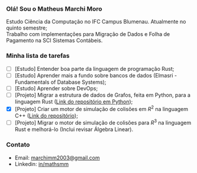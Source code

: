 ### Olá! Sou o Matheus Marchi Moro

Estudo Ciência da Computação no IFC Campus Blumenau. Atualmente no quinto semestre;<br>
Trabalho com implementações para Migração de Dados e Folha de Pagamento na SCI Sistemas Contábeis.

### Minha lista de tarefas
- [ ] [Estudo] Entender boa parte da linguagem de programação Rust;
- [ ] [Estudo] Aprender mais a fundo sobre bancos de dados (Elmasri - Fundamentals of Database Systems);
- [ ] [Estudo] Aprender sobre DevOps;
- [ ] [Projeto] Migrar a estrutura de dados de Grafos, feita em Python, para a linguagem Rust ([Link do repositório em Python](https://github.com/mathsmm/bcc-ed2-grafos));
- [X] [Projeto] Criar um motor de simulação de colisões em $R^2$ na linguagem C++ ([Link do repositório](https://github.com/mathsmm/POO2-Simulador));
- [ ] [Projeto] Migrar o motor de simulação de colisões para $R^3$ na linguagem Rust e melhorá-lo (Inclui revisar Álgebra Linear).

### Contato
- Email: [marchimm2003@gmail.com](mailto:marchimm2003@gmail.com)
- Linkedin: [in/mathsmm](https://www.linkedin.com/in/mathsmm)
